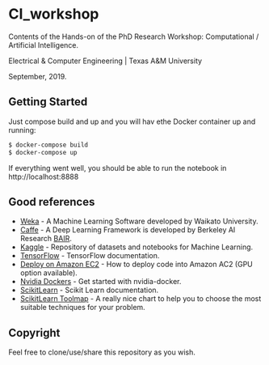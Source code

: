 # CI_workshop
Contents of the Hands-on of the PhD Research Workshop: Computational / Artificial Intelligence. 

Electrical & Computer Engineering | Texas A&M University

September, 2019.

## Getting Started 

Just compose build and up and you will hav ethe Docker container up and running:

```bash
$ docker-compose build
$ docker-compose up
```
If everything went well, you should be able to run the notebook in http://localhost:8888

## Good references

- [Weka](https://www.cs.waikato.ac.nz/~ml/index.html) - A Machine Learning Software developed by Waikato University.
- [Caffe](https://caffe.berkeleyvision.org/) - A Deep Learning Framework is developed by Berkeley AI Research [BAIR](https://bair.berkeley.edu/). 
- [Kaggle](https://www.kaggle.com/) - Repository of datasets and notebooks for Machine Learning.
- [TensorFlow](https://www.tensorflow.org/api_docs/python/tf) - TensorFlow documentation. 
- [Deploy on Amazon EC2](https://github.com/NVIDIA/nvidia-docker/wiki/Deploy-on-Amazon-EC2) - How to deploy code into Amazon AC2 (GPU option available).
- [Nvidia Dockers](https://github.com/NVIDIA/nvidia-docker) - Get started with nvidia-docker.
- [ScikitLearn](https://scikit-learn.org/stable/modules/classes.html) - Scikit Learn documentation. 
- [ScikitLearn Toolmap](https://scikit-learn.org/stable/tutorial/machine_learning_map/index.html) - A really nice chart to help you to choose the most suitable techniques for your problem.

## Copyright

Feel free to clone/use/share this repository as you wish.